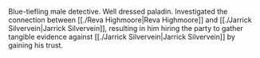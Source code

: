 Blue-tiefling male detective. Well dressed paladin. Investigated the connection between [[./Reva Highmoore|Reva Highmoore]] and [[./Jarrick Silvervein|Jarrick Silvervein]], resulting in him hiring the party to gather tangible evidence against [[./Jarrick Silvervein|Jarrick Silvervein]] by gaining his trust.